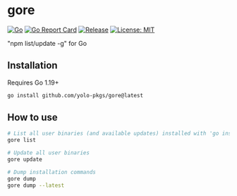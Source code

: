 # gore

[![Go](https://github.com/yolo-pkgs/gore/workflows/Go/badge.svg?branch=main)](https://github.com/yolo-pkgs/gore/actions)
[![Go Report Card](https://goreportcard.com/badge/github.com/yolo-pkgs/gore)](https://goreportcard.com/report/github.com/yolo-pkgs/gore)
[![Release](https://img.shields.io/github/v/release/yolo-pkgs/gore.svg?style=flat-square)](https://github.com/yolo-pkgs/gore)
[![License: MIT](https://img.shields.io/badge/License-MIT-yellow.svg)](https://opensource.org/licenses/MIT)

"npm list/update -g" for Go

## Installation

Requires Go 1.19+

```bash
go install github.com/yolo-pkgs/gore@latest
```

## How to use

```bash
# List all user binaries (and available updates) installed with 'go install'
gore list

# Update all user binaries
gore update

# Dump installation commands
gore dump
gore dump --latest
```

